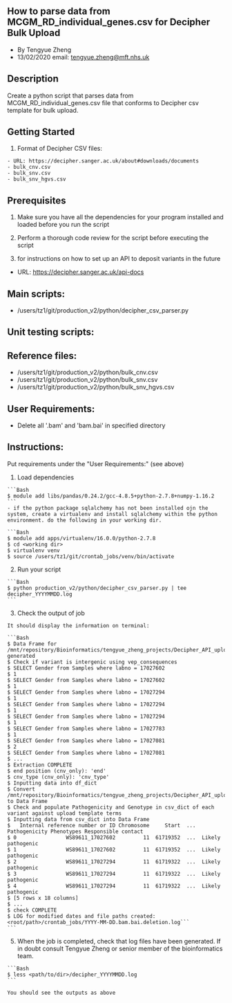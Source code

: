 ## How to parse data from MCGM_RD_individual_genes.csv for Decipher Bulk Upload
  - By Tengyue Zheng
  - 13/02/2020
  email: tengyue.zheng@mft.nhs.uk

## Description
  
  Create a python script that parses data from MCGM_RD_individual_genes.csv file that conforms to Decipher csv template for bulk upload.

## Getting Started

  1. Format of Decipher CSV files:
    
    - URL: https://decipher.sanger.ac.uk/about#downloads/documents
    - bulk_cnv.csv
    - bulk_snv.csv
    - bulk_snv_hgvs.csv

## Prerequisites

  1. Make sure you have all the dependencies for your program installed and loaded before you run the script

  2. Perform a thorough code review for the script before executing the script

  3. for instructions on how to set up an API to deposit variants in the future
  - URL: https://decipher.sanger.ac.uk/api-docs

## Main scripts:
  - /users/tz1/git/production_v2/python/decipher_csv_parser.py

## Unit testing scripts:
  
## Reference files:
  - /users/tz1/git/production_v2/python/bulk_cnv.csv
  - /users/tz1/git/production_v2/python/bulk_snv.csv
  - /users/tz1/git/production_v2/python/bulk_snv_hgvs.csv

## User Requirements:

  * Delete all '.bam' and 'bam.bai' in specified directory

## Instructions:

  Put requirements under the "User Requirements:" (see above)
  
  1. Load dependencies

    ```Bash
    $ module add libs/pandas/0.24.2/gcc-4.8.5+python-2.7.8+numpy-1.16.2
    ``` 
    - if the python package sqlalchemy has not been installed ojn the system, create a virtualenv and install sqlalchemy within the python environment. do the following in your working dir.

    ```Bash
    $ module add apps/virtualenv/16.0.0/python-2.7.8
    $ cd <working dir>
    $ virtualenv venv
    $ source /users/tz1/git/crontab_jobs/venv/bin/activate

  2. Run your script

    ```Bash
    $ python production_v2/python/decipher_csv_parser.py | tee decipher_YYYYMMDD.log
    ```
  
  3. Check the output of job

    It should display the information on terminal:

    ```Bash
    $ Data Frame for /mnt/repository/Bioinformatics/tengyue_zheng_projects/Decipher_API_upload/MCGM_RD_individual_genes.csv generated
    $ Check if variant is intergenic using vep_consequences
    $ SELECT Gender from Samples where labno = 17027602
    $ 1
    $ SELECT Gender from Samples where labno = 17027602
    $ 1
    $ SELECT Gender from Samples where labno = 17027294
    $ 1
    $ SELECT Gender from Samples where labno = 17027294
    $ 1
    $ SELECT Gender from Samples where labno = 17027294
    $ 1
    $ SELECT Gender from Samples where labno = 17027783
    $ 1
    $ SELECT Gender from Samples where labno = 17027081
    $ 2
    $ SELECT Gender from Samples where labno = 17027081
    $ ...
    $ Extraction COMPLETE
    $ end position (cnv_only): 'end'
    $ cnv_type (cnv_only): 'cnv_type'
    $ Inputting data into df_dict
    $ Convert /mnt/repository/Bioinformatics/tengyue_zheng_projects/Decipher_API_upload/bulk_cnv_template.xlsx to Data Frame
    $ Check and populate Pathogenicity and Genotype in csv_dict of each variant against upload template terms
    $ Inputting data from csv_dict into Data Frame
    $   Internal reference number or ID Chromosome     Start  ...      Pathogenicity Phenotypes Responsible contact
    $ 0                WS89611_17027602         11  61719352  ...  Likely pathogenic                               
    $ 1                WS89611_17027602         11  61719352  ...  Likely pathogenic                               
    $ 2                WS89611_17027294         11  61719322  ...  Likely pathogenic                               
    $ 3                WS89611_17027294         11  61719322  ...  Likely pathogenic                               
    $ 4                WS89611_17027294         11  61719322  ...  Likely pathogenic
    $ [5 rows x 18 columns]
    $ ...
    $ check COMPLETE
    $ LOG for modified dates and file paths created: <root/path>/crontab_jobs/YYYY-MM-DD.bam.bai.deletion.log```
    ```

  5. When the job is completed, check that log files have been generated. If in doubt consult Tengyue Zheng or senior member of the bioinformatics team.

    ```Bash
    $ less <path/to/dir>/decipher_YYYYMMDD.log
    ```

    You should see the outputs as above
